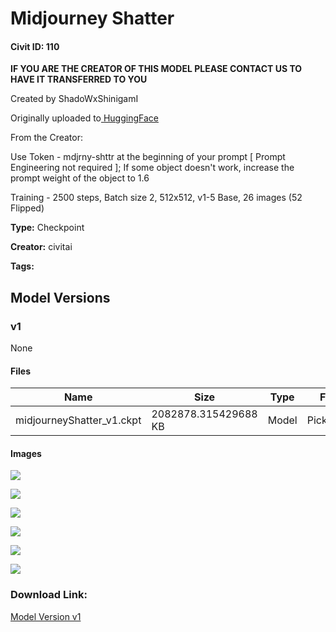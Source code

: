 # Midjourney Shatter

#### Civit ID: 110

<p><strong>IF YOU ARE THE CREATOR OF THIS MODEL PLEASE CONTACT US TO HAVE IT TRANSFERRED TO YOU</strong></p><p>Created by ShadoWxShinigamI</p><p>Originally uploaded to<a href="https://huggingface.co/Allenbv/Jojos-Bizarre-Diffusion" rel="ugc" target="_blank"> </a><a href="https://huggingface.co/ShadoWxShinigamI/Midjourney-Shatter/tree/main" rel="ugc" target="_blank">HuggingFace</a></p><p>From the Creator:</p><p>Use Token - mdjrny-shttr at the beginning of your prompt [ Prompt Engineering not required ]; If some object doesn't work, increase the prompt weight of the object to 1.6</p><p>Training - 2500 steps, Batch size 2, 512x512, v1-5 Base, 26 images (52 Flipped)</p>

**Type:** Checkpoint

**Creator:** civitai

**Tags:** 

## Model Versions

### v1

None

#### Files

| Name | Size | Type | Format | Download Url | AutoV1 | AutoV2 | SHA256 | CRC32 | BLAKE3 |
| --- | --- | --- | --- | --- | --- | --- | --- | --- | --- |
| midjourneyShatter_v1.ckpt | 2082878.315429688 KB | Model | PickleTensor | https://civitai.com/api/download/models/125 | 3F095502 | 7C0ED50575 | 7C0ED5057511E7591B721D9C33FE3E8A707DD1CB3BB1E3BED818409516292590 | 7E5D6F12 | 23383C2459E3AB8F5D82AD9FCFA44ACAF803856114661DD1E6D5434625A33E00 |

#### Images

<p><img src="https://image.civitai.com/xG1nkqKTMzGDvpLrqFT7WA/add17a45-0dfa-4845-b56c-21c16b476e00/width=450/786.jpeg" /></p>

<p><img src="https://image.civitai.com/xG1nkqKTMzGDvpLrqFT7WA/665e7ec9-5821-4597-e574-4af4e9fa8d00/width=450/785.jpeg" /></p>

<p><img src="https://image.civitai.com/xG1nkqKTMzGDvpLrqFT7WA/5f2b03f1-cf03-413b-9675-193577414700/width=450/784.jpeg" /></p>

<p><img src="https://image.civitai.com/xG1nkqKTMzGDvpLrqFT7WA/9cc1f36d-d3c5-4b0c-0841-d2b27384d400/width=450/783.jpeg" /></p>

<p><img src="https://image.civitai.com/xG1nkqKTMzGDvpLrqFT7WA/854863bd-5c98-40e4-187c-3d94bc1df600/width=450/782.jpeg" /></p>

<p><img src="https://image.civitai.com/xG1nkqKTMzGDvpLrqFT7WA/268d27c8-0f41-48d9-8e31-0d7c259aa100/width=450/781.jpeg" /></p>

### Download Link:

[Model Version v1](https://civitai.com/api/download/models/125)

